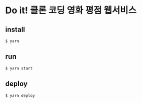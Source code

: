 # Do it! 클론 코딩 영화 평점 웹서비스

## install

```
$ yarn
```

## run

```
$ yarn start
```

## deploy

```
$ yarn deploy
```
